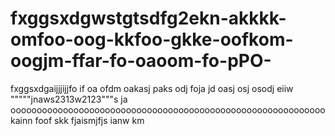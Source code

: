 # fxggsxdgwstgtsdfg2ekn-akkkk-omfoo-oog-kkfoo-gkke-oofkom-oogjm-ffar-fo-oaoom-fo-pPO-
fxggsxdgaijjjijjfo if oa ofdm oakasj paks odj foja jd oasj osj osodj  eiiw  """""jnaws2313w2123"""s ja ooooooooooooooooooooooooooooooooooooooooooooooooooooooooooookainn foof  skk fjaismjfjs ianw km 
